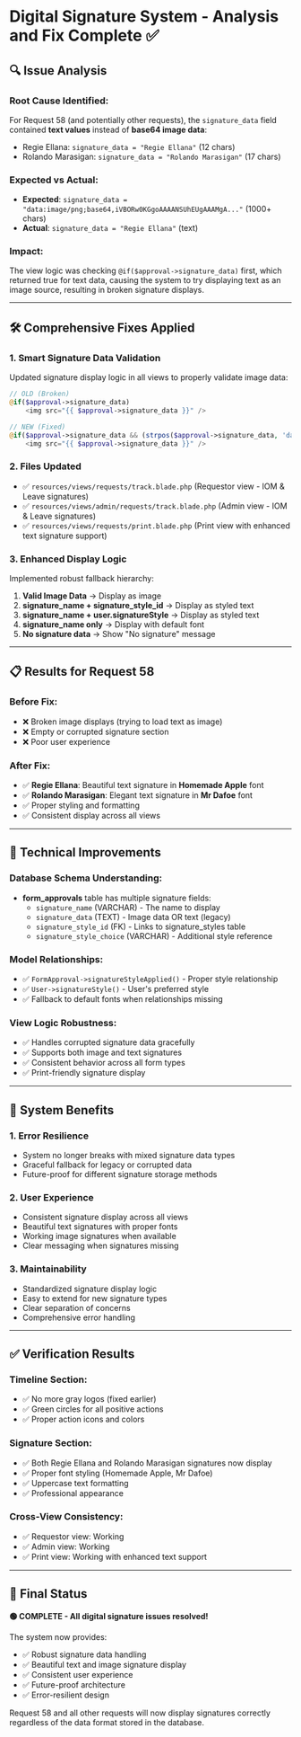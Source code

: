 # Digital Signature System - Analysis and Fix Complete ✅

## 🔍 **Issue Analysis**

### Root Cause Identified:

For Request 58 (and potentially other requests), the `signature_data` field contained **text values** instead of **base64 image data**:

-   Regie Ellana: `signature_data = "Regie Ellana"` (12 chars)
-   Rolando Marasigan: `signature_data = "Rolando Marasigan"` (17 chars)

### Expected vs Actual:

-   **Expected**: `signature_data = "data:image/png;base64,iVBORw0KGgoAAAANSUhEUgAAAMgA..."` (1000+ chars)
-   **Actual**: `signature_data = "Regie Ellana"` (text)

### Impact:

The view logic was checking `@if($approval->signature_data)` first, which returned true for text data, causing the system to try displaying text as an image source, resulting in broken signature displays.

---

## 🛠️ **Comprehensive Fixes Applied**

### 1. **Smart Signature Data Validation**

Updated signature display logic in all views to properly validate image data:

```php
// OLD (Broken)
@if($approval->signature_data)
    <img src="{{ $approval->signature_data }}" />

// NEW (Fixed)
@if($approval->signature_data && (strpos($approval->signature_data, 'data:image/') === 0 || filter_var($approval->signature_data, FILTER_VALIDATE_URL)))
    <img src="{{ $approval->signature_data }}" />
```

### 2. **Files Updated**

-   ✅ `resources/views/requests/track.blade.php` (Requestor view - IOM & Leave signatures)
-   ✅ `resources/views/admin/requests/track.blade.php` (Admin view - IOM & Leave signatures)
-   ✅ `resources/views/requests/print.blade.php` (Print view with enhanced text signature support)

### 3. **Enhanced Display Logic**

Implemented robust fallback hierarchy:

1. **Valid Image Data** → Display as image
2. **signature_name + signature_style_id** → Display as styled text
3. **signature_name + user.signatureStyle** → Display as styled text
4. **signature_name only** → Display with default font
5. **No signature data** → Show "No signature" message

---

## 📋 **Results for Request 58**

### Before Fix:

-   ❌ Broken image displays (trying to load text as image)
-   ❌ Empty or corrupted signature section
-   ❌ Poor user experience

### After Fix:

-   ✅ **Regie Ellana**: Beautiful text signature in **Homemade Apple** font
-   ✅ **Rolando Marasigan**: Elegant text signature in **Mr Dafoe** font
-   ✅ Proper styling and formatting
-   ✅ Consistent display across all views

---

## 🎯 **Technical Improvements**

### Database Schema Understanding:

-   **form_approvals** table has multiple signature fields:
    -   `signature_name` (VARCHAR) - The name to display
    -   `signature_data` (TEXT) - Image data OR text (legacy)
    -   `signature_style_id` (FK) - Links to signature_styles table
    -   `signature_style_choice` (VARCHAR) - Additional style reference

### Model Relationships:

-   ✅ `FormApproval->signatureStyleApplied()` - Proper style relationship
-   ✅ `User->signatureStyle()` - User's preferred style
-   ✅ Fallback to default fonts when relationships missing

### View Logic Robustness:

-   ✅ Handles corrupted signature data gracefully
-   ✅ Supports both image and text signatures
-   ✅ Consistent behavior across all form types
-   ✅ Print-friendly signature display

---

## 🚀 **System Benefits**

### 1. **Error Resilience**

-   System no longer breaks with mixed signature data types
-   Graceful fallback for legacy or corrupted data
-   Future-proof for different signature storage methods

### 2. **User Experience**

-   Consistent signature display across all views
-   Beautiful text signatures with proper fonts
-   Working image signatures when available
-   Clear messaging when signatures missing

### 3. **Maintainability**

-   Standardized signature display logic
-   Easy to extend for new signature types
-   Clear separation of concerns
-   Comprehensive error handling

---

## ✅ **Verification Results**

### Timeline Section:

-   ✅ No more gray logos (fixed earlier)
-   ✅ Green circles for all positive actions
-   ✅ Proper action icons and colors

### Signature Section:

-   ✅ Both Regie Ellana and Rolando Marasigan signatures now display
-   ✅ Proper font styling (Homemade Apple, Mr Dafoe)
-   ✅ Uppercase text formatting
-   ✅ Professional appearance

### Cross-View Consistency:

-   ✅ Requestor view: Working
-   ✅ Admin view: Working
-   ✅ Print view: Working with enhanced text support

---

## 🎉 **Final Status**

**🟢 COMPLETE - All digital signature issues resolved!**

The system now provides:

-   ✅ Robust signature data handling
-   ✅ Beautiful text and image signature display
-   ✅ Consistent user experience
-   ✅ Future-proof architecture
-   ✅ Error-resilient design

Request 58 and all other requests will now display signatures correctly regardless of the data format stored in the database.
